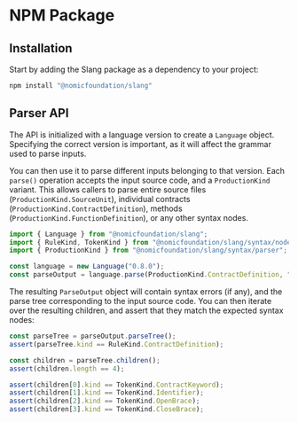# NPM Package

## Installation

Start by adding the Slang package as a dependency to your project:

```bash
npm install "@nomicfoundation/slang"
```

## Parser API

The API is initialized with a language version to create a `Language` object.
Specifying the correct version is important, as it will affect the grammar used to parse inputs.

You can then use it to parse different inputs belonging to that version.
Each `parse()` operation accepts the input source code, and a `ProductionKind` variant.
This allows callers to parse entire source files (`ProductionKind.SourceUnit`), individual contracts (`ProductionKind.ContractDefinition`),
methods (`ProductionKind.FunctionDefinition`), or any other syntax nodes.

```typescript
import { Language } from "@nomicfoundation/slang";
import { RuleKind, TokenKind } from "@nomicfoundation/slang/syntax/nodes";
import { ProductionKind } from "@nomicfoundation/slang/syntax/parser";

const language = new Language("0.8.0");
const parseOutput = language.parse(ProductionKind.ContractDefinition, "contract Foo {}");
```

The resulting `ParseOutput` object will contain syntax errors (if any), and the parse tree corresponding to the input source code.
You can then iterate over the resulting children, and assert that they match the expected syntax nodes:

```typescript
const parseTree = parseOutput.parseTree();
assert(parseTree.kind == RuleKind.ContractDefinition);

const children = parseTree.children();
assert(children.length == 4);

assert(children[0].kind == TokenKind.ContractKeyword);
assert(children[1].kind == TokenKind.Identifier);
assert(children[2].kind == TokenKind.OpenBrace);
assert(children[3].kind == TokenKind.CloseBrace);
```

